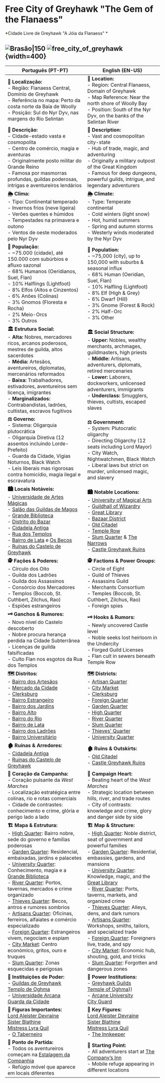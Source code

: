 

# Free City of Greyhawk  "The Gem of the Flanaess" 
*Cidade Livre de Greyhawk "A Jóia da Flanaess" *

![Brasão|150](assets/location/greyhawk_114x135.png)
![free_city_of_greyhawk](assets/location/free_city_of_greyhawk.jpg){width=400}
---

| **Português (PT-PT)**                                                                                                                                                                                                                                                                                                                                                                                                                                                                                                                                                                                                                                                                                                                                                                                                                                                                                          | **English (EN-US)**                                                                                                                                                                                                                                                                                                                                                                                                                                                                                                                                                                                                                                                                                                                                                                                                                                                                                 |
| -------------------------------------------------------------------------------------------------------------------------------------------------------------------------------------------------------------------------------------------------------------------------------------------------------------------------------------------------------------------------------------------------------------------------------------------------------------------------------------------------------------------------------------------------------------------------------------------------------------------------------------------------------------------------------------------------------------------------------------------------------------------------------------------------------------------------------------------------------------------------------------------------------------- | --------------------------------------------------------------------------------------------------------------------------------------------------------------------------------------------------------------------------------------------------------------------------------------------------------------------------------------------------------------------------------------------------------------------------------------------------------------------------------------------------------------------------------------------------------------------------------------------------------------------------------------------------------------------------------------------------------------------------------------------------------------------------------------------------------------------------------------------------------------------------------------------------- |
| **📍 Localização:**<br> - Região: Flanaess Central, Domínio de Greyhawk<br> - Referência no mapa: Perto da costa norte da Baía de Woolly<br> - Posição: Sul do Nyr Dyv, nas margens do Rio Selintan                                                                                                                                                                                                                                                                                                                                                                                                                                                                                                                                                                                                                                                                                                            | **📍 Location:**<br> - Region: Central Flanaess, Domain of Greyhawk<br> - Map Reference: Near the north shore of Woolly Bay<br> - Position: South of the Nyr Dyv, on the banks of the Selintan River                                                                                                                                                                                                                                                                                                                                                                                                                                                                                                                                                                                                                                                                                                |
| **📝 Descrição:**<br> - Cidade-estado vasta e cosmopolita<br> - Centro de comércio, magia e aventuras<br> - Originalmente posto militar do Grande Reino<br> - Famosa por masmorras profundas, guildas poderosas, intrigas e aventureiros lendários                                                                                                                                                                                                                                                                                                                                                                                                                                                                                                                                                                                                                                                             | **📝 Description:**<br> - Vast and cosmopolitan city-state<br> - Hub of trade, magic, and adventuring<br> - Originally a military outpost of the Great Kingdom<br> - Famous for deep dungeons, powerful guilds, intrigue, and legendary adventurers                                                                                                                                                                                                                                                                                                                                                                                                                                                                                                                                                                                                                                                 |
| **🌦 Clima:**<br> - Tipo: Continental temperado<br> - Invernos frios (neve ligeira)<br> - Verões quentes e húmidos<br> - Tempestades na primavera e outono<br> - Ventos de oeste moderados pelo Nyr Dyv                                                                                                                                                                                                                                                                                                                                                                                                                                                                                                                                                                                                                                                                                                        | **🌦 Climate:**<br> - Type: Temperate continental<br> - Cold winters (light snow)<br> - Hot, humid summers<br> - Spring and autumn storms<br> - Westerly winds moderated by the Nyr Dyv                                                                                                                                                                                                                                                                                                                                                                                                                                                                                                                                                                                                                                                                                                             |
| **👥 População:**<br> - ~75.000 (cidade), até 150.000 com subúrbios e afluxo sazonal<br> - 68% Humanos (Oeridianos, Suel, Flan)<br> - 10% Halflings (Lightfoot)<br> - 8% Elfos (Altos e Cinzentos)<br> - 6% Anões (Colinas)<br> - 3% Gnomos (Floresta e Rocha)<br> - 2% Meio-Orcs<br> - 3% Outros                                                                                                                                                                                                                                                                                                                                                                                                                                                                                                                                                                                                              | **👥 Population:**<br> - ~75,000 (city), up to 150,000 with suburbs & seasonal influx<br> - 68% Human (Oeridian, Suel, Flan)<br> - 10% Halfling (Lightfoot)<br> - 8% Elf (High & Grey)<br> - 6% Dwarf (Hill)<br> - 3% Gnome (Forest & Rock)<br> - 2% Half-Orc<br> - 3% Other                                                                                                                                                                                                                                                                                                                                                                                                                                                                                                                                                                                                                        |
| **🏛 Estrutura Social:**<br> - **Alta:** Nobres, mercadores ricos, arcanos poderosos, mestres de guilda, altos sacerdotes<br> - **Média:** Artesãos, aventureiros, diplomatas, mercenários reformados<br> - **Baixa:** Trabalhadores, estivadores, aventureiros sem licença, imigrantes<br> - **Marginalizados:** Contrabandistas, ladrões, cultistas, escravos fugitivos                                                                                                                                                                                                                                                                                                                                                                                                                                                                                                                                      | **🏛 Social Structure:**<br> - **Upper:** Nobles, wealthy merchants, archmages, guildmasters, high priests<br> - **Middle:** Artisans, adventurers, diplomats, retired mercenaries<br> - **Lower:** Laborers, dockworkers, unlicensed adventurers, immigrants<br> - **Underclass:** Smugglers, thieves, cultists, escaped slaves                                                                                                                                                                                                                                                                                                                                                                                                                                                                                                                                                                    |
| **⚖ Governo:**<br> - Sistema: Oligarquia plutocrática<br> - Oligarquia Diretiva (12 assentos incluindo Lorde-Prefeito)<br> - Guarda da Cidade, Vigias Noturnos, Black Watch<br> - Leis liberais mas rigorosas contra homicídio, magia ilegal e escravatura                                                                                                                                                                                                                                                                                                                                                                                                                                                                                                                                                                                                                                                     | **⚖ Government:**<br> - System: Plutocratic oligarchy<br> - Directing Oligarchy (12 seats including Lord Mayor)<br> - City Watch, Nightwatchmen, Black Watch<br> - Liberal laws but strict on murder, unlicensed magic, and slavery                                                                                                                                                                                                                                                                                                                                                                                                                                                                                                                                                                                                                                                                 |
| **🏙 Locais Notáveis:**<br> - [Universidade de Artes Mágicas](universidade_arcana.md)<br> - [Salão das Guildas de Magos](guildhall_of_wizardry.md)<br> - [Grande Biblioteca](great_library.md)<br> - [Distrito do Bazar](bazaar_district.md)<br> - [Cidadela Antiga](old_citadel.md)<br> - [Rua dos Templos](temple_row.md)<br> - [Bairro de Lata](slum_quarter.md) e [Os Becos](the_narrows.md)<br> - [Ruínas do Castelo de Greyhawk](castle_greyhawk_ruins.md)                                                                                                                                                                                                                                                                                                                                                                                                                                               | **🏙 Notable Locations:**<br> - [University of Magical Arts](universidade_arcana.md)<br> - [Guildhall of Wizardry](guildhall_of_wizardry.md)<br> - [Great Library](great_library.md)<br> - [Bazaar District](bazaar_district.md)<br> - [Old Citadel](old_citadel.md)<br> - [Temple Row](temple_row.md)<br> - [Slum Quarter](slum_quarter.md) & [The Narrows](the_narrows.md)<br> - [Castle Greyhawk Ruins](castle_greyhawk_ruins.md)                                                                                                                                                                                                                                                                                                                                                                                                                                                                |
| **🕵 Fações & Poderes:**<br> - Círculo dos Oito<br> - Guilda dos Ladrões<br> - Guilda dos Assassinos<br> - Consórcio dos Mercadores<br> - Templos (Boccob, St. Cuthbert, Zilchus, Rao)<br> - Espiões estrangeiros                                                                                                                                                                                                                                                                                                                                                                                                                                                                                                                                                                                                                                                                                              | **🕵 Factions & Power Groups:**<br> - Circle of Eight<br> - Guild of Thieves<br> - Assassins Guild<br> - Merchants Consortium<br> - Temples (Boccob, St. Cuthbert, Zilchus, Rao)<br> - Foreign spies                                                                                                                                                                                                                                                                                                                                                                                                                                                                                                                                                                                                                                                                                                |
| **🗝 Ganchos & Rumores:**<br> - Novo nível do Castelo descoberto<br> - Nobre procura herança perdida na Cidade Subterrânea<br> - Licenças de guilda falsificadas<br> - Culto Flan nos esgotos da Rua dos Templos                                                                                                                                                                                                                                                                                                                                                                                                                                                                                                                                                                                                                                                                                               | **🗝 Hooks & Rumors:**<br> - Newly uncovered Castle level<br> - Noble seeks lost heirloom in the Undercity<br> - Forged Guild Licenses<br> - Flan cult in sewers beneath Temple Row                                                                                                                                                                                                                                                                                                                                                                                                                                                                                                                                                                                                                                                                                                                 |
| **🗺 Distritos:**<br> - [Bairro dos Artesãos](artisans_quarter.md)<br> - [Mercado da Cidade](city_market.md)<br> - [Clerksburg](clerksburg.md)<br> - [Bairro Estrangeiro](foreign_quarter.md)<br> - [Bairro dos Jardins](docs/lore/-/locations/cities/free_city_of_greyhawk/garden_quarter/garden_quarter.md)<br> - [Bairro Alto](high_quarter.md)<br> - [Bairro do Rio](river_quarter.md)<br> - [Bairro de Lata](slum_quarter.md)<br> - [Bairro dos Ladrões](thieves_quarter.md)<br> - [Bairro Universitário](university_quarter.md)                                                                                                                                                                                                                                                                                                                                                                          | **🗺 Districts:**<br> - [Artisan Quarter](artisans_quarter.md)<br> - [City Market](city_market.md)<br> - [Clerksburg](clerksburg.md)<br> - [Foreign Quarter](foreign_quarter.md)<br> - [Garden Quarter](docs/lore/-/locations/cities/free_city_of_greyhawk/garden_quarter/garden_quarter.md)<br> - [High Quarter](high_quarter.md)<br> - [River Quarter](river_quarter.md)<br> - [Slum Quarter](slum_quarter.md)<br> - [Thieves' Quarter](thieves_quarter.md)<br> - [University Quarter](university_quarter.md)                                                                                                                                                                                                                                                                                                                                                                                     |
| **🏚 Ruínas & Arredores:**<br> - [Cidadela Antiga](old_citadel.md)<br> - [Ruínas do Castelo de Greyhawk](castle_greyhawk_ruins.md)                                                                                                                                                                                                                                                                                                                                                                                                                                                                                                                                                                                                                                                                                                                                                                             | **🏚 Ruins & Outskirts:**<br> - [Old Citadel](old_citadel.md)<br> - [Castle Greyhawk Ruins](castle_greyhawk_ruins.md)                                                                                                                                                                                                                                                                                                                                                                                                                                                                                                                                                                                                                                                                                                                                                                               |
| **💠 Coração da Campanha:**<br> - Coração pulsante da *West Marches*<br> - Localização estratégica entre colinas, rio e rotas comerciais<br> - Cidade de contrastes: conhecimento e crime, glória e perigo lado a lado                                                                                                                                                                                                                                                                                                                                                                                                                                                                                                                                                                                                                                                                                         | **💠 Campaign Heart:**<br> - Beating heart of the *West Marches*<br> - Strategic location between hills, river, and trade routes<br> - City of contrasts: knowledge and crime, glory and danger side by side                                                                                                                                                                                                                                                                                                                                                                                                                                                                                                                                                                                                                                                                                        |
| **🏗 Mapa & Estrutura:**<br> - [High Quarter](high_quarter.md): Bairro nobre, sede do governo e famílias poderosas<br> - [Garden Quarter](docs/lore/-/locations/cities/free_city_of_greyhawk/garden_quarter/garden_quarter.md): Residencial, embaixadas, jardins e palacetes<br> - [University Quarter](university_quarter.md): Conhecimento, magia e a [Grande Biblioteca](great_library.md)<br> - [River Quarter](river_quarter.md): Portos, tavernas, mercados e crime organizado<br> - [Thieves Quarter](thieves_quarter.md): Becos, antros e rumores sombrios<br> - [Artisans Quarter](artisans_quarter.md): Oficinas, ferreiros, alfaiates e comércio especializado<br> - [Foreign Quarter](foreign_quarter.md): Estrangeiros vivem, negociam e espiam<br> - [City Market](city_market.md): Centro económico, gritos, ouro e truques<br> - [Slum Quarter](slum_quarter.md): Zonas esquecidas e perigosas | **🏗 Map & Structure:**<br> - [High Quarter](high_quarter.md): Noble district, seat of government and powerful families<br> - [Garden Quarter](docs/lore/-/locations/cities/free_city_of_greyhawk/garden_quarter/garden_quarter.md): Residential, embassies, gardens, and mansions<br> - [University Quarter](university_quarter.md): Knowledge, magic, and the [Great Library](great_library.md)<br> - [River Quarter](river_quarter.md): Ports, taverns, markets, and organized crime<br> - [Thieves Quarter](thieves_quarter.md): Alleys, dens, and dark rumors<br> - [Artisans Quarter](artisans_quarter.md): Workshops, smiths, tailors, and specialized trade<br> - [Foreign Quarter](foreign_quarter.md): Foreigners live, trade, and spy<br> - [City Market](city_market.md): Economic hub, shouting, gold, and tricks<br> - [Slum Quarter](slum_quarter.md): Forgotten and dangerous zones |
| **🏢 Instituições de Poder:**<br> - [Guildas de Greyhawk](guildas_de_greyhawk.md)<br> [Templo de Oghma](temple_of_oghma.md)<br> - [Universidade Arcana](universidade_arcana.md)<br> [Guarda da Cidade](docs/dm/-/npc/Free%20City%20of%20Grehawk/guarda_da_cidade.md)                                                                                                                                                                                                                                                                                                                                                                                                                                                                                                                                                                                                                                           | **🏢 Power Institutions:**<br> - [Greyhawk Guilds](guildas_de_greyhawk.md)<br> [Temple of Oghma](temple_of_oghma.md)))<br> - [Arcane University](universidade_arcana.md)<br> [City Guard](docs/dm/-/npc/Free%20City%20of%20Grehawk/guarda_da_cidade.md)                                                                                                                                                                                                                                                                                                                                                                                                                                                                                                                                                                                                                                             |
| **👤 Figuras Importantes:**<br>[Lord Aleister Devraine](docs/dm/-/npc/Free%20City%20of%20Grehawk/lord_aleister_devraine.md)<br>[Sister Blathine](docs/dm/-/npc/Free%20City%20of%20Grehawk/sister_blathine.md)<br>[Mistress Lyra Quil](docs/dm/-/npc/Free%20City%20of%20Grehawk/mistress_lyra_quil.md)<br> - [O Taberneiro](docs/npc/-/Free%20City%20of%20Grehawk/taverneiro_refugio.md)                                                                                                                                                                                                                                                                                                                                                                                                                                                                                                                                                                    | **👤 Key Figures:**<br>[Lord Aleister Devraine](docs/dm/-/npc/Free%20City%20of%20Grehawk/lord_aleister_devraine.md)<br>[Sister Blathine](docs/dm/-/npc/Free%20City%20of%20Grehawk/sister_blathine.md)<br>[Mistress Lyra Quil](docs/dm/-/npc/Free%20City%20of%20Grehawk/mistress_lyra_quil.md)<br> - [The Innkeeper](docs/npc/-/Free%20City%20of%20Grehawk/taverneiro_refugio.md)                                                                                                                                                                                                                                                                                                                                                                                                                                                                                                                                                                |
| **🚪 Ponto de Partida:**<br> - Todos os aventureiros começam na [Estalagem da Companhia](estalagem_da_companhia.md)<br> - Refúgio móvel que aparece em locais diferentes                                                                                                                                                                                                                                                                                                                                                                                                                                                                                                                                                                                                                                                                                                                                       | **🚪 Starting Point:**<br> - All adventurers start at [The Company’s Inn](estalagem_da_companhia.md)<br> - Mobile refuge appearing in different locations                                                                                                                                                                                                                                                                                                                                                                                                                                                                                                                                                                                                                                                                                                                                           |
